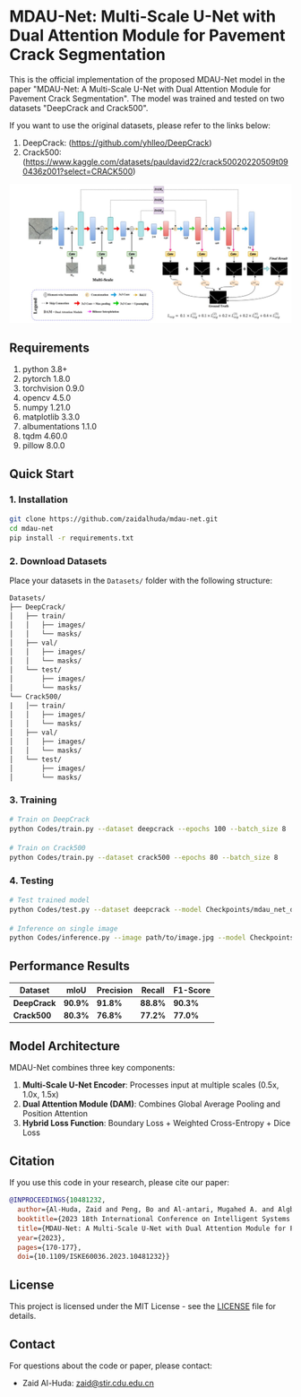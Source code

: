 # MDAU-Net: Multi-Scale U-Net with Dual Attention Module for Pavement Crack Segmentation


This is the official implementation of the proposed MDAU-Net model in the paper "MDAU-Net: A Multi-Scale U-Net with Dual Attention Module for Pavement Crack Segmentation". The model was trained and tested on two datasets "DeepCrack and Crack500". 

If you want to use the original datasets, please refer to the links below:
1. DeepCrack: (https://github.com/yhlleo/DeepCrack)
2. Crack500: (https://www.kaggle.com/datasets/pauldavid22/crack50020220509t090436z001?select=CRACK500)

![alt text](https://github.com/zaidalhuda/mdau-net/blob/main/MDAU-Net%20Architecture.jpg?raw=true)


## Requirements

1. python 3.8+
2. pytorch 1.8.0
3. torchvision 0.9.0
4. opencv 4.5.0
5. numpy 1.21.0
6. matplotlib 3.3.0
7. albumentations 1.1.0
8. tqdm 4.60.0
9. pillow 8.0.0

## Quick Start

### 1. Installation
```bash
git clone https://github.com/zaidalhuda/mdau-net.git
cd mdau-net
pip install -r requirements.txt
```

### 2. Download Datasets
Place your datasets in the `Datasets/` folder with the following structure:
```
Datasets/
├── DeepCrack/
│   ├── train/
│   │   ├── images/
│   │   └── masks/
│   ├── val/
│   │   ├── images/
│   │   └── masks/
│   └── test/
│       ├── images/
│       └── masks/
└── Crack500/
|   │── train/
│   │   ├── images/
│   │   └── masks/
│   ├── val/
│   │   ├── images/
│   │   └── masks/
│   └── test/
│       ├── images/
│       └── masks/
```

### 3. Training
```bash
# Train on DeepCrack
python Codes/train.py --dataset deepcrack --epochs 100 --batch_size 8

# Train on Crack500
python Codes/train.py --dataset crack500 --epochs 80 --batch_size 8
```

### 4. Testing
```bash
# Test trained model
python Codes/test.py --dataset deepcrack --model Checkpoints/mdau_net_deepcrack.pth

# Inference on single image
python Codes/inference.py --image path/to/image.jpg --model Checkpoints/mdau_net_deepcrack.pth
```

## Performance Results

| Dataset | mIoU | Precision | Recall | F1-Score |
|---------|------|-----------|--------|----------|
| **DeepCrack** | **90.9%** | **91.8%** | **88.8%** | **90.3%** |
| **Crack500** | **80.3%** | **76.8%** | **77.2%** | **77.0%** |

## Model Architecture

MDAU-Net combines three key components:
1. **Multi-Scale U-Net Encoder**: Processes input at multiple scales (0.5x, 1.0x, 1.5x)
2. **Dual Attention Module (DAM)**: Combines Global Average Pooling and Position Attention
3. **Hybrid Loss Function**: Boundary Loss + Weighted Cross-Entropy + Dice Loss


## Citation

If you use this code in your research, please cite our paper:

```bibtex
@INPROCEEDINGS{10481232,
  author={Al-Huda, Zaid and Peng, Bo and Al-antari, Mugahed A. and Algburi, Riyadh Nazar Ali and Saleh, Radhwan A. A. and Moghalles, Khaled},
  booktitle={2023 18th International Conference on Intelligent Systems and Knowledge Engineering (ISKE)}, 
  title={MDAU-Net: A Multi-Scale U-Net with Dual Attention Module for Pavement Crack Segmentation}, 
  year={2023},
  pages={170-177},
  doi={10.1109/ISKE60036.2023.10481232}}

```

## License

This project is licensed under the MIT License - see the [LICENSE](LICENSE) file for details.

## Contact

For questions about the code or paper, please contact:
- Zaid Al-Huda: [zaid@stir.cdu.edu.cn](mailto:zaid@stir.cdu.edu.cn)
